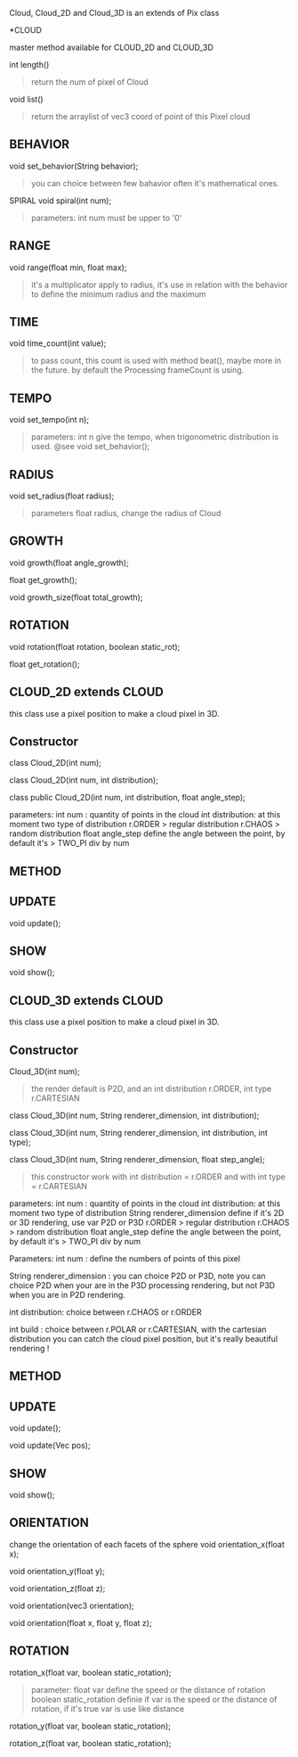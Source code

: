 Cloud, Cloud_2D and Cloud_3D is an extends of Pix class



*CLOUD

master method available for CLOUD_2D and CLOUD_3D

int length()
>return the num of pixel of Cloud

void list()
> return the arraylist of vec3 coord of point of this Pixel cloud

BEHAVIOR
--
void set_behavior(String behavior);
>you can choice between few bahavior often it's mathematical ones.


SPIRAL
void spiral(int num);
>parameters: int num must be upper to '0'

RANGE
--
void range(float min, float max);
>it's a multiplicator apply to radius, it's use in relation with the behavior to define the minimum radius and the maximum


TIME
--
void time_count(int value);
>to pass count, this count is used with method beat(), maybe more in the future. by default the Processing frameCount is using.

TEMPO
--
void set_tempo(int n);
>parameters: int n give the tempo, when trigonometric distribution is used.
@see void set_behavior();


RADIUS
--
void set_radius(float radius);
>parameters float radius, change the radius of Cloud




GROWTH
--
void growth(float angle_growth);

float get_growth();

void growth_size(float total_growth);


ROTATION
--
void rotation(float rotation, boolean static_rot);

float get_rotation();










CLOUD_2D extends CLOUD
--
this class use a pixel position to make a cloud pixel in 3D.

Constructor
--
class Cloud_2D(int num);

class Cloud_2D(int num, int distribution);

class public Cloud_2D(int num, int distribution, float angle_step);

parameters:
int num : quantity of points in the cloud
int distribution: at this moment two type of distribution 
r.ORDER > regular distribution
r.CHAOS > random distribution
float angle_step define the angle between the point, by default it's > TWO_PI div by num






METHOD
--
UPDATE
--
void update();


SHOW
--
void show();


















CLOUD_3D extends CLOUD
--
this class use a pixel position to make a cloud pixel in 3D.

Constructor
--
Cloud_3D(int num);
> the render default is P2D, and an int distribution r.ORDER, int type r.CARTESIAN

class Cloud_3D(int num, String renderer_dimension, int distribution);

class Cloud_3D(int num, String renderer_dimension, int distribution, int type);

class Cloud_3D(int num, String renderer_dimension, float step_angle);
>this constructor work with int distribution = r.ORDER and with int type = r.CARTESIAN

parameters:
int num : quantity of points in the cloud
int distribution: at this moment two type of distribution 
String renderer_dimension define if it's 2D or 3D rendering, use var P2D or P3D
r.ORDER > regular distribution
r.CHAOS > random distribution
float angle_step define the angle between the point, by default it's > TWO_PI div by num


Parameters:
int num : define the numbers of points of this pixel

String renderer_dimension : you can choice P2D or P3D, note you can choice P2D when your are in the P3D processing rendering, but not P3D when you are in P2D rendering.

int distribution: choice between r.CHAOS or r.ORDER

int build : choice between r.POLAR or r.CARTESIAN, with the cartesian distribution you can catch the cloud pixel position, but it's really beautiful rendering !



METHOD
--
UPDATE
--
void update();

void update(Vec pos);

SHOW
--
void show();

ORIENTATION
--
change the orientation of each facets of the sphere
void orientation_x(float x);

void orientation_y(float y);

void orientation_z(float z);

void orientation(vec3 orientation);

void orientation(float x, float y, float z);



ROTATION
--
rotation_x(float var, boolean static_rotation);
>parameter: 
float var define the speed or the distance of rotation
boolean static_rotation definie if var is the speed or the distance of rotation, if it's true var is use like distance

rotation_y(float var, boolean static_rotation);

rotation_z(float var, boolean static_rotation);










































